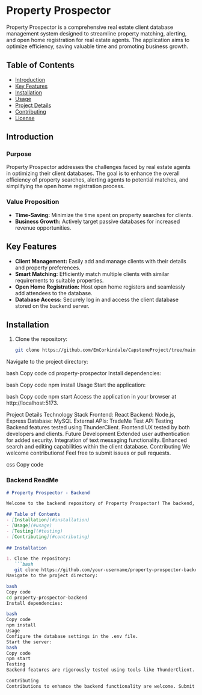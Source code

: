 # Property Prospector

Property Prospector is a comprehensive real estate client database management system designed to streamline property matching, alerting, and open home registration for real estate agents. The application aims to optimize efficiency, saving valuable time and promoting business growth.

## Table of Contents
- [Introduction](#introduction)
- [Key Features](#key-features)
- [Installation](#installation)
- [Usage](#usage)
- [Project Details](#project-details)
- [Contributing](#contributing)
- [License](#license)

## Introduction

### Purpose
Property Prospector addresses the challenges faced by real estate agents in optimizing their client databases. The goal is to enhance the overall efficiency of property searches, alerting agents to potential matches, and simplifying the open home registration process.

### Value Proposition
- **Time-Saving:** Minimize the time spent on property searches for clients.
- **Business Growth:** Actively target passive databases for increased revenue opportunities.

## Key Features

- **Client Management:** Easily add and manage clients with their details and property preferences.
- **Smart Matching:** Efficiently match multiple clients with similar requirements to suitable properties.
- **Open Home Registration:** Host open home registers and seamlessly add attendees to the database.
- **Database Access:** Securely log in and access the client database stored on the backend server.

## Installation

1. Clone the repository:
   ```bash
   git clone https://github.com/EmCorkindale/CapstoneProject/tree/main/FrontEnd/PropertyProspector
Navigate to the project directory:

bash
Copy code
cd property-prospector
Install dependencies:

bash
Copy code
npm install
Usage
Start the application:

bash
Copy code
npm start
Access the application in your browser at http://localhost:5173.

Project Details
Technology Stack
Frontend: React
Backend: Node.js, Express
Database: MySQL
External APIs: TradeMe Test API
Testing
Backend features tested using ThunderClient.
Frontend UX tested by both developers and clients.
Future Development
Extended user authentication for added security.
Integration of text messaging functionality.
Enhanced search and editing capabilities within the client database.
Contributing
We welcome contributions! Feel free to submit issues or pull requests.


css
Copy code

### Backend ReadMe

```markdown
# Property Prospector - Backend

Welcome to the backend repository of Property Prospector! The backend, powered by Node.js and Express, handles server-side operations, database interactions, and API integrations.

## Table of Contents
- [Installation](#installation)
- [Usage](#usage)
- [Testing](#testing)
- [Contributing](#contributing)
 
## Installation

1. Clone the repository:
   ```bash
   git clone https://github.com/your-username/property-prospector-backend.git
Navigate to the project directory:

bash
Copy code
cd property-prospector-backend
Install dependencies:

bash
Copy code
npm install
Usage
Configure the database settings in the .env file.
Start the server:
bash
Copy code
npm start
Testing
Backend features are rigorously tested using tools like ThunderClient. We maintain a robust testing process for reliability.

Contributing
Contributions to enhance the backend functionality are welcome. Submit issues or pull requests to collaborate.